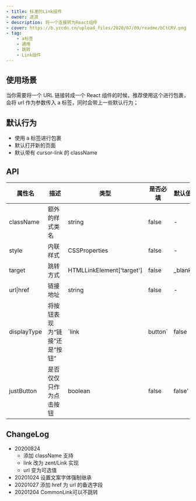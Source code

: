 ```yaml
---
- title: 标准的Link组件
- owner: 逐浪
- description: 将一个连接转为React组件
- cover: https://b.yzcdn.cn/upload_files/2020/07/09/readme/bCtCRV.png
- tag:
    - a标签
    - 通用
    - 跳转
    - Link组件
---
```


## 使用场景

当你需要将一个 URL 链接转成一个 React 组件的时候，推荐使用这个进行包裹，会将 url 作为参数传入 a 标签，同时会带上一些默认行为；

## 默认行为

- 使用 a 标签进行包裹
- 默认打开新的页面
- 默认带有 cursor-link 的 className

## API

| 属性名      | 描述                         | 类型                      | 是否必填 | 默认值  |
| ----------- | ---------------------------- | ------------------------- | -------- | ------- |
| className   | 额外的样式类名               | string                    | false    | -       |
| style       | 内联样式                     | CSSProperties             | false    | -       |
| target      | 跳转方式                     | HTMLLinkElement['target'] | false    | \_blank |
| url\|href   | 链接地址                     | string                    | false    | -       |
| displayType | 将按钮表现为“链接”还是“按钮” | `link                     | button`  | false   | 'link' |
| justButton | 是否仅仅只作为点击按钮 | boolean  | false   | false' |

## ChangeLog

- 20200824
  - 添加 className 支持
  - link 改为 zent/Link 实现
  - url 变为可选值
- 20201024 设置文案字体强制继承
- 20201027 添加 href 为 url 的备选字段
- 20201204 CommonLink可以不跳转
